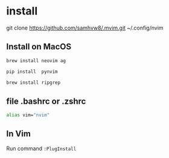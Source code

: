 # install

git clone https://github.com/samhvw8/.mvim.git ~/.config/nvim

## Install on MacOS

```bash
brew install neovim ag

pip install  pynvim

brew install ripgrep
```

## file .bashrc or .zshrc

``` bash
alias vim="nvim"
```

## In Vim

Run command `:PlugInstall`
